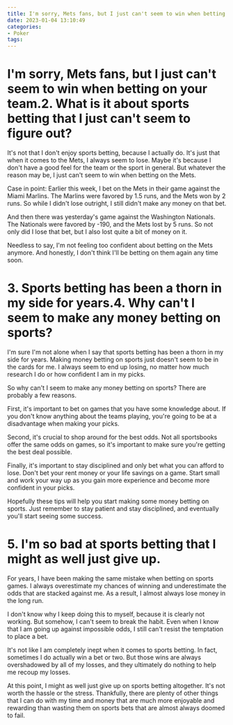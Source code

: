 ```yaml
---
title: I'm sorry, Mets fans, but I just can't seem to win when betting on your team.2. What is it about sports betting that I just can't seem to figure out
date: 2023-01-04 13:10:49
categories:
- Poker
tags:
---
```



#  I'm sorry, Mets fans, but I just can't seem to win when betting on your team.2. What is it about sports betting that I just can't seem to figure out?

It's not that I don't enjoy sports betting, because I actually do. It's just that when it comes to the Mets, I always seem to lose. Maybe it's because I don't have a good feel for the team or the sport in general. But whatever the reason may be, I just can't seem to win when betting on the Mets.

Case in point: Earlier this week, I bet on the Mets in their game against the Miami Marlins. The Marlins were favored by 1.5 runs, and the Mets won by 2 runs. So while I didn't lose outright, I still didn't make any money on that bet.

And then there was yesterday's game against the Washington Nationals. The Nationals were favored by -190, and the Mets lost by 5 runs. So not only did I lose that bet, but I also lost quite a bit of money on it.

Needless to say, I'm not feeling too confident about betting on the Mets anymore. And honestly, I don't think I'll be betting on them again any time soon.

# 3. Sports betting has been a thorn in my side for years.4. Why can't I seem to make any money betting on sports?

I'm sure I'm not alone when I say that sports betting has been a thorn in my side for years. Making money betting on sports just doesn't seem to be in the cards for me. I always seem to end up losing, no matter how much research I do or how confident I am in my picks.

So why can't I seem to make any money betting on sports? There are probably a few reasons.

First, it's important to bet on games that you have some knowledge about. If you don't know anything about the teams playing, you're going to be at a disadvantage when making your picks.

Second, it's crucial to shop around for the best odds. Not all sportsbooks offer the same odds on games, so it's important to make sure you're getting the best deal possible.

Finally, it's important to stay disciplined and only bet what you can afford to lose. Don't bet your rent money or your life savings on a game. Start small and work your way up as you gain more experience and become more confident in your picks.

Hopefully these tips will help you start making some money betting on sports. Just remember to stay patient and stay disciplined, and eventually you'll start seeing some success.

# 5. I'm so bad at sports betting that I might as well just give up.

For years, I have been making the same mistake when betting on sports games. I always overestimate my chances of winning and underestimate the odds that are stacked against me. As a result, I almost always lose money in the long run.

I don't know why I keep doing this to myself, because it is clearly not working. But somehow, I can't seem to break the habit. Even when I know that I am going up against impossible odds, I still can't resist the temptation to place a bet.

It's not like I am completely inept when it comes to sports betting. In fact, sometimes I do actually win a bet or two. But those wins are always overshadowed by all of my losses, and they ultimately do nothing to help me recoup my losses.

At this point, I might as well just give up on sports betting altogether. It's not worth the hassle or the stress. Thankfully, there are plenty of other things that I can do with my time and money that are much more enjoyable and rewarding than wasting them on sports bets that are almost always doomed to fail.